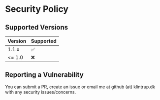 # Security Policy

## Supported Versions

| Version | Supported |
| ------- | --------- |
| 1.1.x   | ✅        |
| <= 1.0  | ❌        |

## Reporting a Vulnerability

You can submit a PR, create an issue or email me at github (at) klintrup.dk with any security issues/concerns.
